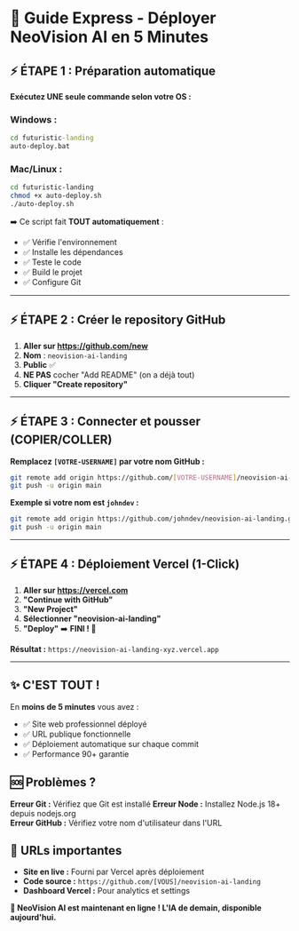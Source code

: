 # 🚀 Guide Express - Déployer NeoVision AI en 5 Minutes

## ⚡ ÉTAPE 1 : Préparation automatique

**Exécutez UNE seule commande selon votre OS :**

### Windows :
```cmd
cd futuristic-landing
auto-deploy.bat
```

### Mac/Linux :
```bash
cd futuristic-landing
chmod +x auto-deploy.sh
./auto-deploy.sh
```

➡️ Ce script fait **TOUT automatiquement** :
- ✅ Vérifie l'environnement
- ✅ Installe les dépendances  
- ✅ Teste le code
- ✅ Build le projet
- ✅ Configure Git

---

## ⚡ ÉTAPE 2 : Créer le repository GitHub

1. **Aller sur https://github.com/new**
2. **Nom** : `neovision-ai-landing`
3. **Public** ✅
4. **NE PAS** cocher "Add README" (on a déjà tout)
5. **Cliquer "Create repository"**

---

## ⚡ ÉTAPE 3 : Connecter et pousser (COPIER/COLLER)

**Remplacez `[VOTRE-USERNAME]` par votre nom GitHub :**

```bash
git remote add origin https://github.com/[VOTRE-USERNAME]/neovision-ai-landing.git
git push -u origin main
```

**Exemple si votre nom est `johndev` :**
```bash
git remote add origin https://github.com/johndev/neovision-ai-landing.git
git push -u origin main
```

---

## ⚡ ÉTAPE 4 : Déploiement Vercel (1-Click)

1. **Aller sur https://vercel.com**
2. **"Continue with GitHub"**
3. **"New Project"**
4. **Sélectionner "neovision-ai-landing"**
5. **"Deploy"** ➡️ **FINI ! 🎉**

**Résultat :** `https://neovision-ai-landing-xyz.vercel.app`

---

## ✨ C'EST TOUT !

En **moins de 5 minutes** vous avez :
- ✅ Site web professionnel déployé
- ✅ URL publique fonctionnelle
- ✅ Déploiement automatique sur chaque commit
- ✅ Performance 90+ garantie

## 🆘 Problèmes ?

**Erreur Git :** Vérifiez que Git est installé
**Erreur Node :** Installez Node.js 18+ depuis nodejs.org  
**Erreur GitHub :** Vérifiez votre nom d'utilisateur dans l'URL

## 🎯 URLs importantes

- **Site en live :** Fourni par Vercel après déploiement
- **Code source :** `https://github.com/[VOUS]/neovision-ai-landing`
- **Dashboard Vercel :** Pour analytics et settings

**🚀 NeoVision AI est maintenant en ligne ! L'IA de demain, disponible aujourd'hui.**